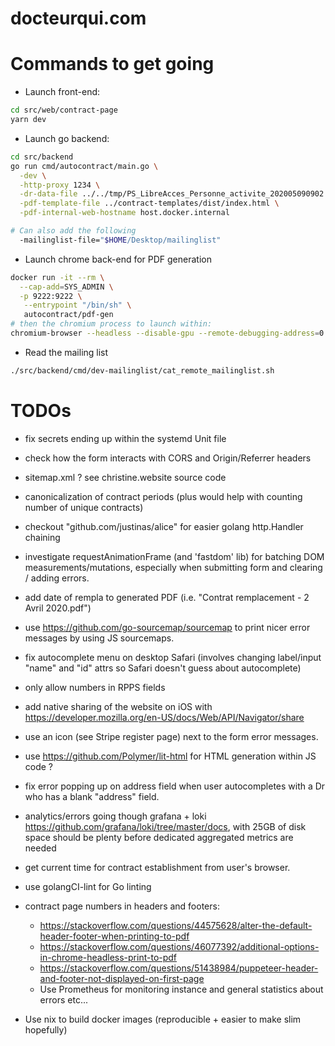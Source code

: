 # docteurqui.com

# Commands to get going

- Launch front-end:
```sh
cd src/web/contract-page
yarn dev
```

- Launch go backend:
```sh
cd src/backend
go run cmd/autocontract/main.go \
  -dev \
  -http-proxy 1234 \
  -dr-data-file ../../tmp/PS_LibreAcces_Personne_activite_202005090902.txt \
  -pdf-template-file ../contract-templates/dist/index.html \
  -pdf-internal-web-hostname host.docker.internal

# Can also add the following
  -mailinglist-file="$HOME/Desktop/mailinglist"
```

- Launch chrome back-end for PDF generation
```sh
docker run -it --rm \
  --cap-add=SYS_ADMIN \
  -p 9222:9222 \
   --entrypoint "/bin/sh" \
   autocontract/pdf-gen
# then the chromium process to launch within:
chromium-browser --headless --disable-gpu --remote-debugging-address=0.0.0.0 --remote-debugging-port=9222
```

- Read the mailing list
```sh
./src/backend/cmd/dev-mailinglist/cat_remote_mailinglist.sh
```

# TODOs
- fix secrets ending up within the systemd Unit file

- check how the form interacts with CORS and Origin/Referrer headers
- sitemap.xml ? see christine.website source code
- canonicalization of contract periods (plus would help with counting number of unique contracts)
- checkout "github.com/justinas/alice" for easier golang http.Handler chaining
- investigate requestAnimationFrame (and 'fastdom' lib) for batching DOM measurements/mutations, especially when submitting form and clearing / adding errors.
- add date of rempla to generated PDF (i.e. "Contrat remplacement - 2 Avril 2020.pdf")
- use https://github.com/go-sourcemap/sourcemap to print nicer error messages by using JS sourcemaps.
- fix autocomplete menu on desktop Safari (involves changing label/input "name" and "id" attrs so Safari doesn't guess about autocomplete)
- only allow numbers in RPPS fields
- add native sharing of the website on iOS with https://developer.mozilla.org/en-US/docs/Web/API/Navigator/share
- use an icon (see Stripe register page) next to the form error messages.
- use https://github.com/Polymer/lit-html for HTML generation within JS code ?
- fix error popping up on address field when user autocompletes with a Dr who has a blank "address" field.
- analytics/errors going though grafana + loki https://github.com/grafana/loki/tree/master/docs, with 25GB of disk space should be plenty before dedicated aggregated metrics are needed
- get current time for contract establishment from user's browser.
- use golangCI-lint for Go linting

- contract page numbers in headers and footers:
    - https://stackoverflow.com/questions/44575628/alter-the-default-header-footer-when-printing-to-pdf
    - https://stackoverflow.com/questions/46077392/additional-options-in-chrome-headless-print-to-pdf
    - https://stackoverflow.com/questions/51438984/puppeteer-header-and-footer-not-displayed-on-first-page
    - Use Prometheus for monitoring instance and general statistics about errors etc...
- Use nix to build docker images (reproducible + easier to make slim hopefully)
